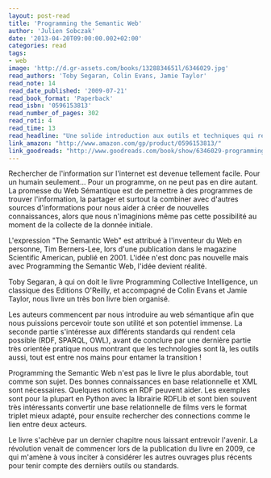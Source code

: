 ```yaml
---
layout: post-read
title: 'Programming the Semantic Web'
author: 'Julien Sobczak'
date: '2013-04-20T09:00:00.002+02:00'
categories: read
tags:
- web
image: 'http://d.gr-assets.com/books/1328834651l/6346029.jpg'
read_authors: 'Toby Segaran, Colin Evans, Jamie Taylor'
read_note: 14
read_date_published: '2009-07-21'
read_book_format: 'Paperback'
read_isbn: '0596153813'
read_number_of_pages: 302
read_roti: 4
read_time: 13
read_headline: "Une solide introduction aux outils et techniques qui rendent le Web exploitable par des programmes, réalisant ainsi les promesses du web sémantique. Un très bon livre pour passer de la théorie la pratique. Un sujet passionnant !"
link_amazon: "http://www.amazon.com/gp/product/0596153813/"
link_goodreads: "http://www.goodreads.com/book/show/6346029-programming-the-semantic-web"
---
```



Rechercher de l'information sur l'internet est devenue tellement facile. Pour un humain seulement... Pour un programme, on ne peut pas en dire autant. La promesse du Web Sémantique est de permettre à des programmes de trouver l'information, la partager et surtout la combiner avec d'autres sources d'informations pour nous aider à créer de nouvelles connaissances, alors que nous n'imaginions même pas cette possibilité au moment de la collecte de la donnée initiale.

L'expression "The Semantic Web" est attribué à l'inventeur du Web en personne, Tim Berners-Lee, lors d'une publication dans le magazine Scientific American, publié en 2001. L'idée n'est donc pas nouvelle mais avec Programming the Semantic Web, l'idée devient réalité.

Toby Segaran, à qui on doit le livre Programming Collective Intelligence, un classique des Editions O'Reilly, et accompagné de Colin Evans et Jamie Taylor, nous livre un très bon livre bien organisé.

Les auteurs commencent par nous introduire au web sémantique afin que nous puissions percevoir toute son utilité et son potentiel immense. La seconde partie s'intéresse aux différents standards qui rendent cela possible (RDF, SPARQL, OWL), avant de conclure par une dernière partie très orientée pratique nous montrant que les technologies sont là, les outils aussi, tout est entre nos mains pour entamer la transition !

Programming the Semantic Web n'est pas le livre le plus abordable, tout comme son sujet. Des bonnes connaissances en base relationnelle et XML sont nécessaires. Quelques notions en RDF peuvent aider. Les exemples sont pour la plupart en Python avec la librairie RDFLib et sont bien souvent très intéressants convertir une base relationnelle de films vers le format triplet mieux adapté, pour ensuite rechercher des connections comme le lien entre deux acteurs.

Le livre s'achève par un dernier chapitre nous laissant entrevoir l'avenir. La révolution venait de commencer lors de la publication du livre en 2009, ce qui m'amène à vous inciter à considérer les autres ouvrages plus récents pour tenir compte des dernièrs outils ou standards.

